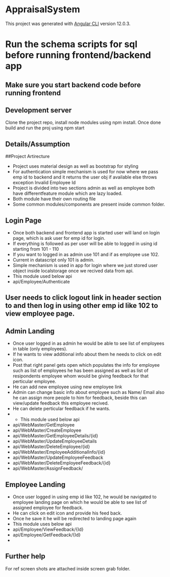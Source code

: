 # AppraisalSystem

This project was generated with [Angular CLI](https://github.com/angular/angular-cli) version 12.0.3.

# Run the schema scripts for sql before running frontend/backend app

## Make sure you start backend code before running frontend


## Development server

Clone the project repo, install node modules using npm install. Once done build and run the proj using npm start

## Details/Assumption
##Project Artirecture

* Project uses material design as well as bootstrap for styling
* For authentication simple mechanism is used for now where we pass emp id to backend and it returns the user obj if available else throws exception Invalid Employee Id
* Project is divided into two sections admin as well as employee both have differentfeature module which are lazy loaded.
* Both module have their own routing file
* Some common modules/components are present inside common folder. 

## Login Page
* Once both backend and frontend app is started user will land on login page, which is ask user for emp id for login. 
* If everything is followed as per user will be able to logged in using id starting from 101 - 110
* If you want to logged in as admin use 101 and if as employee use 102.
* Current in datascript only 101 is admin.
* Simple mechanism is used in app for login where we just stored user object inside localstorage once we recived data from api.
* This module used below api
* api/Employee/Authenticate

## User needs to click logout link in header section to and then log in using other emp id like 102 to view employee page.

## Admin Landing 
* Once user logged in as admin he would be able to see list of employees in table (only employees). 
* If he wants to view additional info about them he needs to click on edit icon.
* Post that right panel gets open which populates the info for employee such as list of employees he has been assigned as well as list of resipondents employee whom would be giving feedback for that perticular employee.
* He can add new employee using new employee link
* Admin can change basic info about employee such as Name/ Email also he can assign more people to him for feedback, beside this can view/update feedback this employee recived.
* He can delete perticular feedback if he wants.
* * This module used below api
* api/WebMaster/GetEmployee
* api/WebMaster/CreateEmployee
* api/WebMaster/GetEmployeeDetails/{id}
* api/WebMaster/UpdateEmployeeDetails
* api/WebMaster/DeleteEmployee/{id}
* api/WebMaster/EmployeeAdditionalInfo/{id}
* api/WebMaster/UpdateEmployeeFeedback
* api/WebMaster/DeleteEmployeeFeedback/{id}
* api/WebMaster/AssignFeedback/


## Employee Landing
* Once user logged in using emp id like 102, he would be navigated to employee landing page on which he would be able to see list of assigned employee for feedback.
* He can click on edit icon and provide his feed back. 
* Once he save it he will be redirected to landing page again 
* This module uses below api 
* api/Employee/ViewFeedback/{Id}
* api/Employee/GetFeedback/{Id}
* 


## Further help

For ref screen shots are attached inside screen grab folder.
